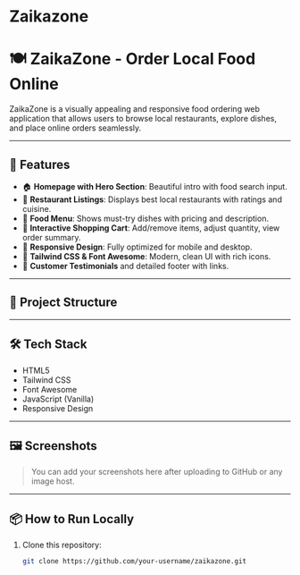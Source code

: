 # Zaikazone
# 🍽️ ZaikaZone - Order Local Food Online

ZaikaZone is a visually appealing and responsive food ordering web application that allows users to browse local restaurants, explore dishes, and place online orders seamlessly.

---

## 🚀 Features

- 🏠 **Homepage with Hero Section**: Beautiful intro with food search input.
- 🧾 **Restaurant Listings**: Displays best local restaurants with ratings and cuisine.
- 🍛 **Food Menu**: Shows must-try dishes with pricing and description.
- 🛒 **Interactive Shopping Cart**: Add/remove items, adjust quantity, view order summary.
- 📱 **Responsive Design**: Fully optimized for mobile and desktop.
- 🌙 **Tailwind CSS & Font Awesome**: Modern, clean UI with rich icons.
- 💬 **Customer Testimonials** and detailed footer with links.

---

## 📂 Project Structure



---

## 🛠️ Tech Stack

- HTML5
- Tailwind CSS
- Font Awesome
- JavaScript (Vanilla)
- Responsive Design

---

## 🖼️ Screenshots

> You can add your screenshots here after uploading to GitHub or any image host.

---

## 📦 How to Run Locally

1. Clone this repository:
   ```bash
   git clone https://github.com/your-username/zaikazone.git
